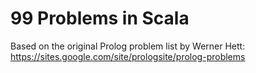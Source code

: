 99 Problems in Scala
===========

Based on the original Prolog problem list by Werner Hett:<br />
https://sites.google.com/site/prologsite/prolog-problems
